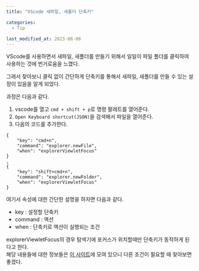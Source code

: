 ```yaml
---
title: "VScode 새파일, 새폴더 단축키"

categories:
  - Tip

last_modified_at: 2023-08-08
---
```


VScode를 사용하면서 새파일, 새폴더를 만들기 위해서 일일이 파일 폴더를
클릭하여 사용하는 것에 번거로움을 느꼈다.  

그래서 찾아보니  클릭 없이 간단하게 단축키를 통해서 새파일, 새폴더를 만들 수 있는 설정이 있음을 알게 되었다.

과정은 다음과 같다.

1. vscode를 열고 ```cmd + shift + p```로 명령 팔레트를 열어준다.
2. ```Open Keyboard shortcut(JSON)```을 검색해서 파일을 열어준다.
3. 다음의 코드를 추가한다.
```
{
	"key": "cmd+n",
	"command": "explorer.newFile",
	"when": "explorerViewletFocus"
}
,
{
	"key": "shift+cmd+n",
	"command": "explorer.newFolder",
	"when": "explorerViewletFocus"
}
```

여기서 속성에 대한 간단한 설명을 하자면 다음과 같다.
- key : 설정할 단축키
- command : 액션
- when : 단축키로 액션이 실행되는 조건

explorerViewletFocus의 경우 탐색기에 포커스가 위치할때만 단축키가 동작하게 된다고 한다.  
해당 내용들에 대한 정보들은 [이 사이트]에 모여 있으니 다른 조건이 필요할 때 찾아보면 좋겠다.

[이 사이트]: https://code.visualstudio.com/api/references/when-clause-contexts
